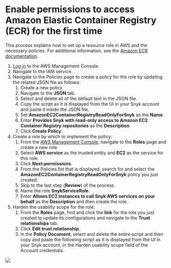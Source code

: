 # Enable permissions to access Amazon Elastic Container Registry (ECR) for the first time

This process explains how to set up a resource role in AWS and the necessary policies. For additional information, see the [Amazon ECR documentation](https://docs.aws.amazon.com/AmazonECR/latest/userguide/ecr\_managed\_policies.html).

1. [Log in](https://console.aws.amazon.com/iam/home?#/policies) to the AWS Management Console.
2. Navigate to the IAM service.
3. Navigate to the Policies page to create a policy for the role by updating the related JSON file as follows:
   1. Create a new policy.
   2. Navigate to the **JSON** tab.
   3. Select and delete all of the default text in the JSON file.
   4. Copy the script as it is displayed from the UI in your Snyk account and paste it inside the JSON file.
   5. Set **AmazonEC2ContainerRegistryReadOnlyForSnyk** as the **Name**.
   6. Enter **Provides Snyk with read-only access to Amazon EC2 Container Registry repositories** as the **Description**.
   7. Click **Create Policy**.
4. Create a role by which to implement the policy:
   1. From the [AWS Management Console](https://aws.amazon.com/console/), navigate to the **Roles** page and create a new role.
   2. Select **AWS service** as the trusted entity and **EC2** as the service for this role.
   3. Click **Next:permissions**.
   4. From the Policies list that is displayed, search for and select the **AmazonEC2ContainerRegistryReadOnlyForSnyk** policy you just created.
   5. Skip to the last step (**Review**) of the process.
   6. Name the role **SnykServiceRole.**
   7. Enter **Allows EC2 instances to call Snyk AWS services on your behalf** as the **Description** and then create the role.
5. Harden the usability scope for the role:
   1. From the **Roles** page, find and click the **link** for the role you just created to update its configurations and navigate to the **Trust relationships** tab.
   2. Click **Edit trust relationship**.
   3. In the **Policy Document**, select and delete the entire script and then copy and paste the following script as it is displayed from the UI in your Snyk account, in the Harden usability scope field of the Account credentials.

![](../../../.gitbook/assets/uuid-4b683f44-0a5e-0d13-f369-f7edecf98ce9-en.gif)
